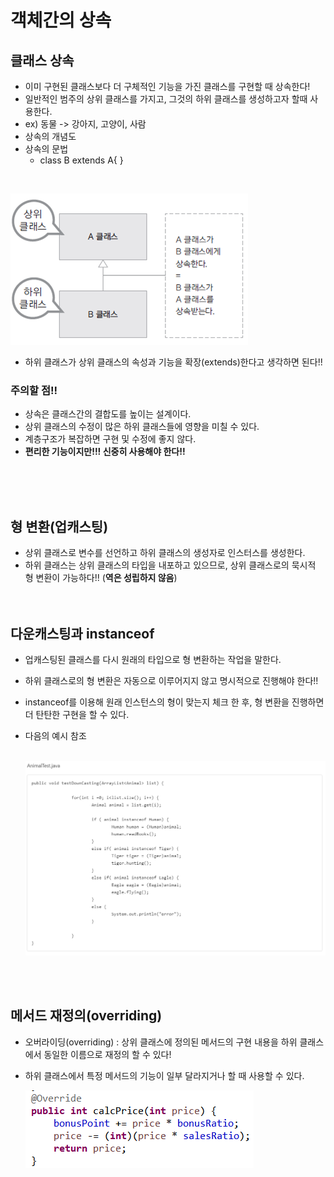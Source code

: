 # 객체간의 상속
## 클래스 상속
- 이미 구현된 클래스보다 더 구체적인 기능을 가진 클래스를 구현할 때 상속한다!
- 일반적인 범주의 상위 클래스를 가지고, 그것의 하위 클래스를 생성하고자 할때 사용한다.
- ex) 동물 -> 강아지, 고양이, 사람
- 상속의 개념도
- 상속의 문법
  - class B extends A{ }
<br>

   ![상속의개념](./img/상속의개념.png)

- 하위 클래스가 상위 클래스의 속성과 기능을 확장(extends)한다고 생각하면 된다!!

### **주의할 점!!**
- 상속은 클래스간의 결합도를 높이는 설계이다.
- 상위 클래스의 수정이 많은 하위 클래스들에 영향을 미칠 수 있다.
- 계층구조가 복잡하면 구현 및 수정에 좋지 않다.
- **편리한 기능이지만!!! 신중히 사용해야 한다!!**

<br><br><br>

## 형 변환(업캐스팅)
- 상위 클래스로 변수를 선언하고 하위 클래스의 생성자로 인스터스를 생성한다.
- 하위 클래스는 상위 클래스의 타입을 내포하고 있으므로, 상위 클래스로의 묵시적 형 변환이 가능하다!! (**역은 성립하지 않음**)
<br><br><br>

## 다운캐스팅과 instanceof
- 업캐스팅된 클래스를 다시 원래의 타입으로 형 변환하는 작업을 말한다.
- 하위 클래스로의 형 변환은 자동으로 이루어지지 않고 명시적으로 진행해야 한다!!
- instanceof를 이용해 원래 인스턴스의 형이 맞는지 체크 한 후, 형 변환을 진행하면 더 탄탄한 구현을 할 수 있다.
- 다음의 예시 참조
  <br><br>

  ![다운캐스팅](./img/다운캐스팅.png)

  <br><br>

## 메서드 재정의(overriding)
- 오버라이딩(overriding) : 상위 클래스에 정의된 메서드의 구현 내용을 하위 클래스에서 동일한 이름으로 재정의 할 수 있다!
- 하위 클래스에서 특정 메서드의 기능이 일부 달라지거나 할 때 사용할 수 있다.
  
  ![오버라이딩](./img/오버라이딩.png)
